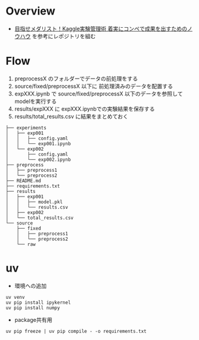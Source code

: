 # Overview

- [目指せメダリスト！Kaggle実験管理術 着実にコンペで成果を出すためのノウハウ](https://www.shoeisha.co.jp/book/detail/9784798187457) を参考にレポジトリを組む

# Flow

1. preprocessX のフォルダーでデータの前処理をする
2. source/fixed/preprocessX 以下に 前処理済みのデータを配置する
3. expXXX.ipynb で source/fixed/preprocessX 以下のデータを参照してmodelを実行する
4. results/expXXX に expXXX.ipynbでの実験結果を保存する
5. results/total_results.csv に結果をまとめておく

```
├── experiments
│   ├── exp001
│   │   ├── config.yaml
│   │   └── exp001.ipynb
│   └── exp002
│       ├── config.yaml
│       └── exp002.ipynb
├── preprocess
│   ├── preprocess1
│   └── preprocess2
├── README.md
├── requirements.txt
├── results
│   ├── exp001
│   │   ├── model.pkl
│   │   └── results.csv
│   ├── exp002
│   └── total_results.csv
└── source
    ├── fixed
    │   ├── preprocess1
    │   └── preprocess2
    └── raw
```

# uv 

- 環境への追加

```
uv venv
uv pip install ipykernel
uv pip install numpy
```

- package共有用

```
uv pip freeze | uv pip compile - -o requirements.txt
```
